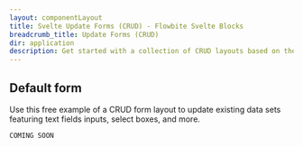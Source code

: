 ```yaml
---
layout: componentLayout
title: Svelte Update Forms (CRUD) - Flowbite Svelte Blocks
breadcrumb_title: Update Forms (CRUD)
dir: application
description: Get started with a collection of CRUD layouts based on the "update" action featuring form elements like input text fields, date pickers, file upload, and more.
---
```


## Default form
Use this free example of a CRUD form layout to update existing data sets featuring text fields
inputs, select boxes, and more.


```svelte example hideOutput
COMING SOON
```
